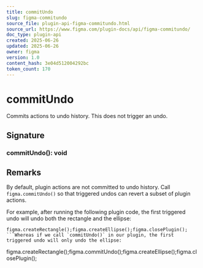 ```yaml
---
title: commitUndo
slug: figma-commitundo
source_file: plugin-api-figma-commitundo.html
source_url: https://www.figma.com/plugin-docs/api/figma-commitundo/
doc_type: plugin-api
created: 2025-06-26
updated: 2025-06-26
owner: figma
version: 1.0
content_hash: 3e04d512004292bc
token_count: 170
---
```

# commitUndo

Commits actions to undo history. This does not trigger an undo.

## Signature

### commitUndo(): void

## Remarks

By default, plugin actions are not committed to undo history. Call `figma.commitUndo()` so that triggered
undos can revert a subset of plugin actions.

For example, after running the following plugin code, the first triggered undo will undo both the rectangle and the ellipse:

```
figma.createRectangle();figma.createEllipse();figma.closePlugin();
```Whereas if we call `commitUndo()` in our plugin, the first triggered undo will only undo the ellipse:

```
figma.createRectangle();figma.commitUndo();figma.createEllipse();figma.closePlugin();
```